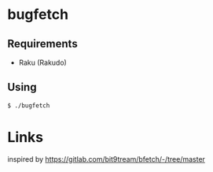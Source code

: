 # bugfetch

## Requirements
* Raku (Rakudo)

## Using
```sh
$ ./bugfetch
```

# Links
inspired by https://gitlab.com/bit9tream/bfetch/-/tree/master
